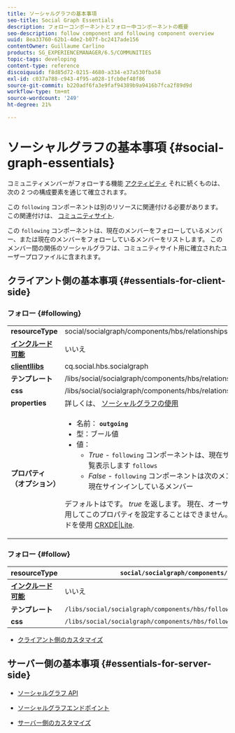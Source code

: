 ```yaml
---
title: ソーシャルグラフの基本事項
seo-title: Social Graph Essentials
description: フォローコンポーネントとフォロー中コンポーネントの概要
seo-description: follow component and following component overview
uuid: 8ea33760-62b1-4de2-b07f-bc2417ade156
contentOwner: Guillaume Carlino
products: SG_EXPERIENCEMANAGER/6.5/COMMUNITIES
topic-tags: developing
content-type: reference
discoiquuid: f8d85d72-0215-4680-a334-e37a530fba58
exl-id: c037a788-c943-4f95-a028-1fcb0ef48f86
source-git-commit: b220adf6fa3e9faf94389b9a9416b7fca2f89d9d
workflow-type: tm+mt
source-wordcount: '249'
ht-degree: 21%

---
```


# ソーシャルグラフの基本事項  {#social-graph-essentials}

コミュニティメンバーがフォローする機能 [アクティビティ](essentials-activities.md) それに続くものは、次の 2 つの構成要素を通じて確立されます。

この `following` コンポーネントは別のリソースに関連付ける必要があります。この関連付けは、 [コミュニティサイト](overview.md#communitiessites).

この `following` コンポーネントは、現在のメンバーをフォローしているメンバー、または現在のメンバーをフォローしているメンバーをリストします。 このメンバー間の関係のソーシャルグラフは、コミュニティサイト用に確立されたユーザープロファイルに含まれます。

## クライアント側の基本事項 {#essentials-for-client-side}

### フォロー {#following}

<table>
 <tbody>
  <tr>
   <td> <strong>resourceType</strong></td>
   <td>social/socialgraph/components/hbs/relationships</td>
  </tr>
  <tr>
   <td> <a href="scf.md#add-or-include-a-communities-component"><strong>インクルード可能</strong></a></td>
   <td>いいえ</td>
  </tr>
  <tr>
   <td> <a href="clientlibs.md"><strong>clientllibs</strong></a></td>
   <td>cq.social.hbs.socialgraph</td>
  </tr>
  <tr>
   <td> <strong>テンプレート</strong></td>
   <td> /libs/social/socialgraph/components/hbs/relationships/relationships.hbs</td>
  </tr>
  <tr>
   <td> <strong>css</strong></td>
   <td> /libs/social/socialgraph/components/hbs/relationships/clientlibs/relationships.css</td>
  </tr>
  <tr>
   <td><strong> properties</strong></td>
   <td>詳しくは、 <a href="socialgraph.md">ソーシャルグラフの使用</a></td>
  </tr>
  <tr>
   <td><strong> <br /> プロパティ（オプション）</strong></td>
   <td>
    <ul>
     <li>名前： <strong><code>outgoing</code></strong></li>
     <li>型：ブール値</li>
     <li>値：<br />
      <ul>
       <li><i>True </i>- <code>following</code> コンポーネントは、現在サインインしているメンバーを一覧表示します <code>follows</code></li>
       <li><i>False </i>- <code>following</code> コンポーネントは次のメンバーをリストします： <code>follow </code>現在サインインしているメンバー</li>
      </ul> </li>
    </ul> <p>デフォルトはです。 <i>true</i> を返します。 現在、オーサーモードで編集ダイアログを使用してこのプロパティを設定することはできません。 プロパティを <code>following </code>ノードを使用 <a href="../../help/sites-developing/developing-with-crxde-lite.md">CRXDE|Lite</a>.</p> </td>
  </tr>
 </tbody>
</table>

### フォロー {#follow}

| **resourceType** | `social/socialgraph/components/hbs/following` |
|---|---|
| [**インクルード可能**](scf.md#add-or-include-a-communities-component) | いいえ |
| **テンプレート** | `/libs/social/socialgraph/components/hbs/following/following.hbs` |
| **css** | `/libs/social/socialgraph/components/hbs/following/clientlibs/following.css` |

* [クライアント側のカスタマイズ](client-customize.md)

## サーバー側の基本事項 {#essentials-for-server-side}

* [ソーシャルグラフ API](https://helpx.adobe.com/experience-manager/6-5/sites/developing/using/reference-materials/javadoc/com/adobe/cq/social/graph/client/api/package-frame.html)

* [ソーシャルグラフエンドポイント](https://helpx.adobe.com/experience-manager/6-5/sites/developing/using/reference-materials/javadoc/com/adobe/cq/social/graph/client/endpoint/package-frame.html)

* [サーバー側のカスタマイズ](server-customize.md)
